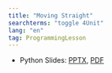 ```yaml
---
title: "Moving Straight"
searchterms: "toggle 4Unit"
lang: "en"
tag: ProgrammingLesson
---
```

 <ul>

 <li class="ng-binding">Python Slides:
 <a href="PyProgrammingLessons/MovingStraight.pptx">PPTX</a>,
 <a href="PyProgrammingLessons/MovingStraight.pdf">PDF</a>
 </li>
 </ul>

